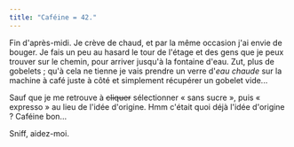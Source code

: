 ```yaml
---
title: "Caféine = 42."
---
```


Fin d'après-midi. Je crève de chaud, et par la même occasion j'ai envie de
bouger. Je fais un peu au hasard le tour de l'étage et des gens que je peux
trouver sur le chemin, pour arriver jusqu'à la fontaine d'eau. Zut, plus de
gobelets ; qu'à cela ne tienne je vais prendre un verre d'_eau chaude_ sur la
machine à café juste à côté et simplement récupérer un gobelet vide...

Sauf que je me retrouve à <s>cliquer</s> sélectionner « sans sucre », puis «
expresso » au lieu de l'idée d'origine. Hmm c'était quoi déjà l'idée d'origine
? Caféine bon...

Sniff, aidez-moi.

